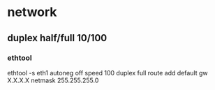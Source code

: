 # network

## duplex half/full 10/100
### ethtool
ethtool -s eth1 autoneg off speed 100 duplex full
route add default gw X.X.X.X netmask 255.255.255.0
